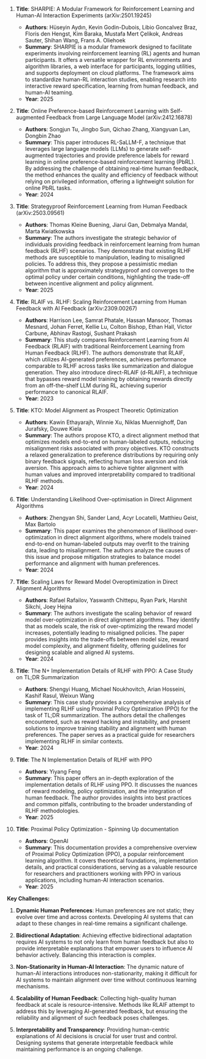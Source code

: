 1. **Title**: SHARPIE: A Modular Framework for Reinforcement Learning and Human-AI Interaction Experiments (arXiv:2501.19245)
   - **Authors**: Hüseyin Aydın, Kevin Godin-Dubois, Libio Goncalvez Braz, Floris den Hengst, Kim Baraka, Mustafa Mert Çelikok, Andreas Sauter, Shihan Wang, Frans A. Oliehoek
   - **Summary**: SHARPIE is a modular framework designed to facilitate experiments involving reinforcement learning (RL) agents and human participants. It offers a versatile wrapper for RL environments and algorithm libraries, a web interface for participants, logging utilities, and supports deployment on cloud platforms. The framework aims to standardize human-RL interaction studies, enabling research into interactive reward specification, learning from human feedback, and human-AI teaming.
   - **Year**: 2025

2. **Title**: Online Preference-based Reinforcement Learning with Self-augmented Feedback from Large Language Model (arXiv:2412.16878)
   - **Authors**: Songjun Tu, Jingbo Sun, Qichao Zhang, Xiangyuan Lan, Dongbin Zhao
   - **Summary**: This paper introduces RL-SaLLM-F, a technique that leverages large language models (LLMs) to generate self-augmented trajectories and provide preference labels for reward learning in online preference-based reinforcement learning (PbRL). By addressing the challenge of obtaining real-time human feedback, the method enhances the quality and efficiency of feedback without relying on privileged information, offering a lightweight solution for online PbRL tasks.
   - **Year**: 2024

3. **Title**: Strategyproof Reinforcement Learning from Human Feedback (arXiv:2503.09561)
   - **Authors**: Thomas Kleine Buening, Jiarui Gan, Debmalya Mandal, Marta Kwiatkowska
   - **Summary**: The authors investigate the strategic behavior of individuals providing feedback in reinforcement learning from human feedback (RLHF) scenarios. They demonstrate that existing RLHF methods are susceptible to manipulation, leading to misaligned policies. To address this, they propose a pessimistic median algorithm that is approximately strategyproof and converges to the optimal policy under certain conditions, highlighting the trade-off between incentive alignment and policy alignment.
   - **Year**: 2025

4. **Title**: RLAIF vs. RLHF: Scaling Reinforcement Learning from Human Feedback with AI Feedback (arXiv:2309.00267)
   - **Authors**: Harrison Lee, Samrat Phatale, Hassan Mansoor, Thomas Mesnard, Johan Ferret, Kellie Lu, Colton Bishop, Ethan Hall, Victor Carbune, Abhinav Rastogi, Sushant Prakash
   - **Summary**: This study compares Reinforcement Learning from AI Feedback (RLAIF) with traditional Reinforcement Learning from Human Feedback (RLHF). The authors demonstrate that RLAIF, which utilizes AI-generated preferences, achieves performance comparable to RLHF across tasks like summarization and dialogue generation. They also introduce direct-RLAIF (d-RLAIF), a technique that bypasses reward model training by obtaining rewards directly from an off-the-shelf LLM during RL, achieving superior performance to canonical RLAIF.
   - **Year**: 2023

5. **Title**: KTO: Model Alignment as Prospect Theoretic Optimization
   - **Authors**: Kawin Ethayarajh, Winnie Xu, Niklas Muennighoff, Dan Jurafsky, Douwe Kiela
   - **Summary**: The authors propose KTO, a direct alignment method that optimizes models end-to-end on human-labeled outputs, reducing misalignment risks associated with proxy objectives. KTO constructs a relaxed generalization to preference distributions by requiring only binary feedback signals, reflecting human loss aversion and risk aversion. This approach aims to achieve tighter alignment with human values and improved interpretability compared to traditional RLHF methods.
   - **Year**: 2024

6. **Title**: Understanding Likelihood Over-optimisation in Direct Alignment Algorithms
   - **Authors**: Zhengyan Shi, Sander Land, Acyr Locatelli, Matthieu Geist, Max Bartolo
   - **Summary**: This paper examines the phenomenon of likelihood over-optimization in direct alignment algorithms, where models trained end-to-end on human-labeled outputs may overfit to the training data, leading to misalignment. The authors analyze the causes of this issue and propose mitigation strategies to balance model performance and alignment with human preferences.
   - **Year**: 2024

7. **Title**: Scaling Laws for Reward Model Overoptimization in Direct Alignment Algorithms
   - **Authors**: Rafael Rafailov, Yaswanth Chittepu, Ryan Park, Harshit Sikchi, Joey Hejna
   - **Summary**: The authors investigate the scaling behavior of reward model over-optimization in direct alignment algorithms. They identify that as models scale, the risk of over-optimizing the reward model increases, potentially leading to misaligned policies. The paper provides insights into the trade-offs between model size, reward model complexity, and alignment fidelity, offering guidelines for designing scalable and aligned AI systems.
   - **Year**: 2024

8. **Title**: The N+ Implementation Details of RLHF with PPO: A Case Study on TL;DR Summarization
   - **Authors**: Shengyi Huang, Michael Noukhovitch, Arian Hosseini, Kashif Rasul, Weixun Wang
   - **Summary**: This case study provides a comprehensive analysis of implementing RLHF using Proximal Policy Optimization (PPO) for the task of TL;DR summarization. The authors detail the challenges encountered, such as reward hacking and instability, and present solutions to improve training stability and alignment with human preferences. The paper serves as a practical guide for researchers implementing RLHF in similar contexts.
   - **Year**: 2024

9. **Title**: The N Implementation Details of RLHF with PPO
   - **Authors**: Yiyang Feng
   - **Summary**: This paper offers an in-depth exploration of the implementation details of RLHF using PPO. It discusses the nuances of reward modeling, policy optimization, and the integration of human feedback. The author provides insights into best practices and common pitfalls, contributing to the broader understanding of RLHF methodologies.
   - **Year**: 2025

10. **Title**: Proximal Policy Optimization - Spinning Up documentation
    - **Authors**: OpenAI
    - **Summary**: This documentation provides a comprehensive overview of Proximal Policy Optimization (PPO), a popular reinforcement learning algorithm. It covers theoretical foundations, implementation details, and practical considerations, serving as a valuable resource for researchers and practitioners working with PPO in various applications, including human-AI interaction scenarios.
    - **Year**: 2025

**Key Challenges:**

1. **Dynamic Human Preferences**: Human preferences are not static; they evolve over time and across contexts. Developing AI systems that can adapt to these changes in real-time remains a significant challenge.

2. **Bidirectional Adaptation**: Achieving effective bidirectional adaptation requires AI systems to not only learn from human feedback but also to provide interpretable explanations that empower users to influence AI behavior actively. Balancing this interaction is complex.

3. **Non-Stationarity in Human-AI Interaction**: The dynamic nature of human-AI interactions introduces non-stationarity, making it difficult for AI systems to maintain alignment over time without continuous learning mechanisms.

4. **Scalability of Human Feedback**: Collecting high-quality human feedback at scale is resource-intensive. Methods like RLAIF attempt to address this by leveraging AI-generated feedback, but ensuring the reliability and alignment of such feedback poses challenges.

5. **Interpretability and Transparency**: Providing human-centric explanations of AI decisions is crucial for user trust and control. Designing systems that generate interpretable feedback while maintaining performance is an ongoing challenge. 